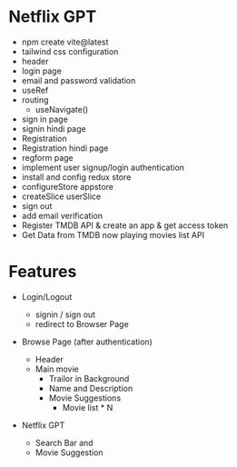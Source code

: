 # Netflix GPT
  - npm create vite@latest
  - tailwind css configuration
  - header
  - login page
  - email and password validation
  - useRef
  - routing 
      - useNavigate()
  - sign in page
  - signin hindi page
  - Registration 
  - Registration hindi page 
  - regform page
  - implement user signup/login authentication 
  - install and config redux store
  - configureStore appstore
  - createSlice userSlice
  - sign out
  - add email verification 
  - Register TMDB API & create an app & get access token
  - Get Data from TMDB now playing movies list API


# Features
  - Login/Logout
     - signin / sign out
     - redirect to Browser Page
  - Browse Page (after authentication)
     - Header
     - Main movie
        - Trailor in Background
        - Name and Description
        - Movie Suggestions 
            - Movie list * N


  - Netflix GPT 
    - Search Bar and 
    - Movie Suggestion           